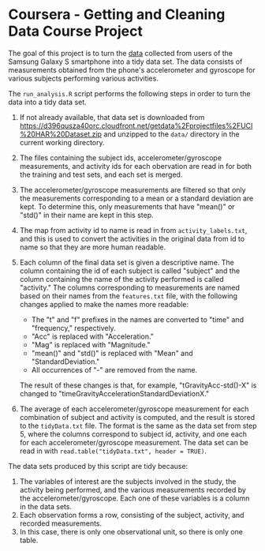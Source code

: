 # Coursera - Getting and Cleaning Data Course Project

The goal of this project is to turn the [data](http://archive.ics.uci.edu/ml/datasets/Human+Activity+Recognition+Using+Smartphones) collected from users of the Samsung Galaxy S smartphone into a tidy data set. The data consists of measurements obtained from the phone's accelerometer and gyroscope for various subjects performing various activities.

The `run_analysis.R` script performs the following steps in order to turn the  data into a tidy data set.

1. If not already available, that data set is downloaded from <https://d396qusza40orc.cloudfront.net/getdata%2Fprojectfiles%2FUCI%20HAR%20Dataset.zip> and unzipped to the `data/` directory in the current working directory.
2. The files containing the subject ids, accelerometer/gyroscope measurements, and activity ids for each obervation are read in for both the training and test sets, and each set is merged.
3. The accelerometer/gyroscope measurements are filtered so that only the measurements corresponding to a mean or a standard deviation are kept. To determine this, only measurements that have "mean()" or "std()" in their name are kept in this step.
4. The map from activity id to name is read in from `activity_labels.txt`, and this is used to convert the activities in the original data from id to name so that they are more human readable.
5.  Each column of the final data set is given a descriptive name. The column containing the id of each subject is called "subject" and the column containing the name of the activity performed is called "activity." The columns corresponding to measurements are named based on their names from the `features.txt` file, with the following changes applied to make the names more readable:
    * The "t" and "f" prefixes in the names are converted to "time" and "frequency," respectively.
    * "Acc" is replaced with "Acceleration."
    * "Mag" is replaced with "Magnitude."
    * "mean()" and "std()" is replaced with "Mean" and "StandardDeviation."
    * All occurrences of "-" are removed from the name.

    The result of these changes is that, for example, "tGravityAcc-std()-X" is changed to "timeGravityAccelerationStandardDeviationX."
    
6. The average of each accelerometer/gyroscope measurement for each combination of subject and activity is computed, and the result is stored to the `tidyData.txt` file. The format is the same as the data set from step 5, where the columns correspond to subject id, activity, and one each for each accelerometer/gyroscope measurement. The data set can be read in with `read.table("tidyData.txt", header = TRUE)`.

The data sets produced by this script are tidy because:

1.  The variables of interest are the subjects involved in the study, the activity being performed, and the various measurements recorded by the accelerometer/gyroscope. Each one of these variables is a column in the data sets.
2.  Each observation forms a row, consisting of the subject, activity, and recorded measurements.
3.  In this case, there is only one observational unit, so there is only one table.